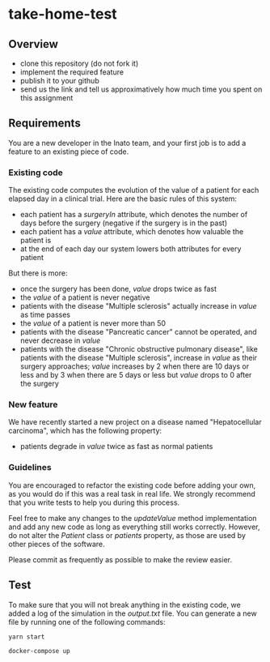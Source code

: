 # take-home-test

## Overview

- clone this repository (do not fork it)
- implement the required feature
- publish it to your github
- send us the link and tell us approximatively how much time you spent on this assignment

## Requirements

You are a new developer in the Inato team, and your first job is to add a feature to an existing piece of code.

### Existing code

The existing code computes the evolution of the value of a patient for each elapsed day in a clinical trial. Here are the basic rules of this system:

- each patient has a _surgeryIn_ attribute, which denotes the number of days before the surgery (negative if the surgery is in the past)
- each patient has a _value_ attribute, which denotes how valuable the patient is
- at the end of each day our system lowers both attributes for every patient

But there is more:

- once the surgery has been done, _value_ drops twice as fast
- the _value_ of a patient is never negative
- patients with the disease "Multiple sclerosis" actually increase in _value_ as time passes
- the _value_ of a patient is never more than 50
- patients with the disease "Pancreatic cancer" cannot be operated, and never decrease in _value_
- patients with the disease "Chronic obstructive pulmonary disease", like patients with the disease "Multiple sclerosis", increase in _value_ as their surgery approaches; _value_ increases by 2 when there are 10 days or less and by 3 when there are 5 days or less but _value_ drops to 0 after the surgery

### New feature

We have recently started a new project on a disease named "Hepatocellular carcinoma", which has the following property:

- patients degrade in _value_ twice as fast as normal patients

### Guidelines

You are encouraged to refactor the existing code before adding your own, as you would do if this was a real task in real life. We strongly recommend that you write tests to help you during this process.

Feel free to make any changes to the _updateValue_ method implementation and add any new code as long as everything still works correctly. However, do not alter the _Patient_ class or _patients_ property, as those are used by other pieces of the software.

Please commit as frequently as possible to make the review easier.

## Test

To make sure that you will not break anything in the existing code, we added a log of the simulation in the _output.txt_ file. You can generate a new file by running one of the following commands:

```sh
yarn start
```

```sh
docker-compose up
```
